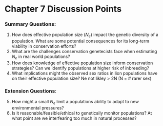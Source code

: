# Chapter 7 Discussion Points

### Summary Questions: 
1. How does effective population size (*N<sub>e</sub>*) impact the genetic diversity of a population. What are some potential consequences for its long-term viability in conservation efforts?
2. What are the challenges conservation genetecists face when estimating *N<sub>e</sub>* in real world populations? 
3. How does knowledge of effective population size inform conservation strategies? Can we identify populations at higher risk of inbreeding? 
4. What implications might the observed sex ratios in lion populations have on their effective population size? Ne not likley > 2N (N = # rarer sex)


### Extension Questions: 
5. How might a small *N<sub>e</sub>* limit a populations ability to adapt to new environmental pressures? 
6. Is it reasonable/feasible/ethical to genetically monitor populations? At what point are we interfearing too much in natural processes? 


